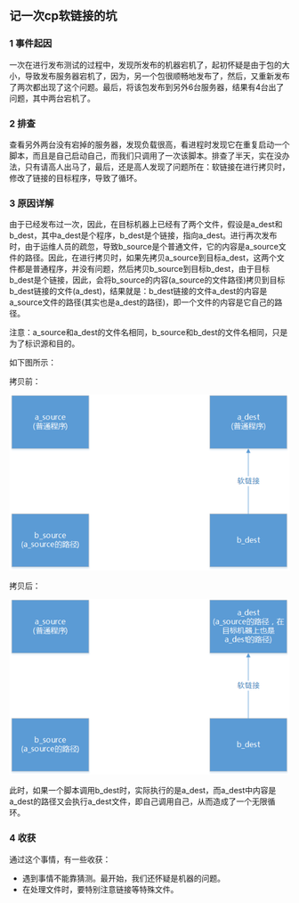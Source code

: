 ## 记一次cp软链接的坑

### 1 事件起因

一次在进行发布测试的过程中，发现所发布的机器宕机了，起初怀疑是由于包的大小，导致发布服务器宕机了，因为，另一个包很顺畅地发布了，然后，又重新发布了两次都出现了这个问题。最后，将该包发布到另外6台服务器，结果有4台出了问题，其中两台宕机了。

### 2 排查

查看另外两台没有宕掉的服务器，发现负载很高，看进程时发现它在重复启动一个脚本，而且是自己启动自己，而我们只调用了一次该脚本。排查了半天，实在没办法，只有请高人出马了，最后，还是高人发现了问题所在：软链接在进行拷贝时，修改了链接的目标程序，导致了循环。

### 3 原因详解

由于已经发布过一次，因此，在目标机器上已经有了两个文件，假设是a_dest和b_dest，其中a_dest是个程序，b_dest是个链接，指向a_dest。进行再次发布时，由于运维人员的疏忽，导致b_source是个普通文件，它的内容是a_source文件的路径。因此，在进行拷贝时，如果先拷贝a_source到目标a_dest，这两个文件都是普通程序，并没有问题，然后拷贝b_source到目标b_dest，由于目标b_dest是个链接，因此，会将b_source的内容(a_source的文件路径)拷贝到目标b_dest链接的文件(a_dest)，结果就是：b_dest链接的文件a_dest的内容是a_source文件的路径(其实也是a_dest的路径)，即一个文件的内容是它自己的路径。

注意：a_source和a_dest的文件名相同，b_source和b_dest的文件名相同，只是为了标识源和目的。

如下图所示：

拷贝前：

![](https://github.com/luofengmacheng/shell_scripts/blob/master/pics/cpsymlink1.png)

拷贝后：

![](https://github.com/luofengmacheng/shell_scripts/blob/master/pics/cpsymlink2.png)

此时，如果一个脚本调用b_dest时，实际执行的是a_dest，而a_dest中内容是a_dest的路径又会执行a_dest文件，即自己调用自己，从而造成了一个无限循环。

### 4 收获

通过这个事情，有一些收获：

* 遇到事情不能靠猜测。最开始，我们还怀疑是机器的问题。
* 在处理文件时，要特别注意链接等特殊文件。